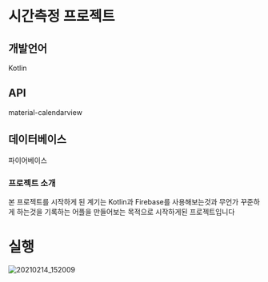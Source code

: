 # 시간측정 프로젝트

## 개발언어
   Kotlin
   
## API
   material-calendarview
   
## 데이터베이스
   파이어베이스
   

### 프로젝트 소개
본 프로젝트를 시작하게 된 계기는 Kotlin과 Firebase를 사용해보는것과
무언가 꾸준하게 하는것을 기록하는 어플을 만들어보는 목적으로
시작하게된 프로젝트입니다



# 실행
![20210214_152009](https://user-images.githubusercontent.com/78843235/108616839-a9379880-7454-11eb-89c9-a0ad6fecd8c6.gif)

    
    
    
    
